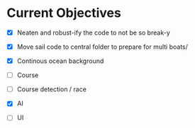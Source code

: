 # Current Objectives #

- [x] Neaten and robust-ify the code to not be so break-y
- [x] Move sail code to central folder to prepare for multi boats/
- [x] Continous ocean background
- [ ] Course
- [ ] Course detection / race
- [x] AI
- [ ] UI

